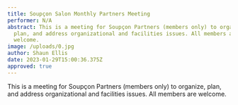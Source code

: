 ```yaml
---
title: Soupçon Salon Monthly Partners Meeting
performer: N/A
abstract: This is a meeting for Soupçon Partners (members only) to organize,
  plan, and address organizational and facilities issues. All members are
  welcome.
image: /uploads/0.jpg
author: Shaun Ellis
date: 2023-01-29T15:00:36.375Z
approved: true
---
```

This is a meeting for Soupçon Partners (members only) to organize, plan, and address organizational and facilities issues. All members are welcome.
